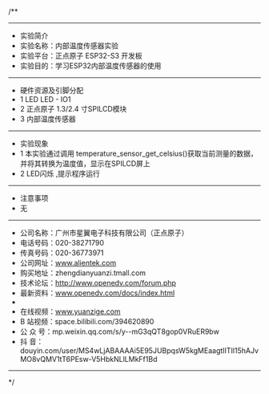 /**
 ***************************************************************************************************
 * 实验简介
 * 实验名称：内部温度传感器实验
 * 实验平台：正点原子 ESP32-S3 开发板
 * 实验目的：学习ESP32内部温度传感器的使用

 ***************************************************************************************************
 * 硬件资源及引脚分配
 * 1 LED
     LED - IO1
 * 2 正点原子 1.3/2.4 寸SPILCD模块
 * 3 内部温度传感器

 ***************************************************************************************************
 * 实验现象
 * 1 本实验通过调用 temperature_sensor_get_celsius()获取当前测量的数据，并将其转换为温度值，显示在SPILCD屏上
 * 2 LED闪烁 ,提示程序运行

 ***************************************************************************************************
 * 注意事项
 * 无
 
 ***********************************************************************************************************
 * 公司名称：广州市星翼电子科技有限公司（正点原子）
 * 电话号码：020-38271790
 * 传真号码：020-36773971
 * 公司网址：www.alientek.com
 * 购买地址：zhengdianyuanzi.tmall.com
 * 技术论坛：http://www.openedv.com/forum.php
 * 最新资料：www.openedv.com/docs/index.html
 *
 * 在线视频：www.yuanzige.com
 * B 站视频：space.bilibili.com/394620890
 * 公 众 号：mp.weixin.qq.com/s/y--mG3qQT8gop0VRuER9bw
 * 抖    音：douyin.com/user/MS4wLjABAAAAi5E95JUBpqsW5kgMEaagtIITIl15hAJvMO8vQMV1tT6PEsw-V5HbkNLlLMkFf1Bd
 ***********************************************************************************************************
 */